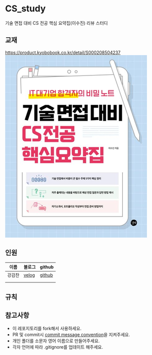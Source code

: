 # CS_study
기술 면접 대비 CS 전공 핵심 요약집(이수진) 리뷰 스터디

## 교재
https://product.kyobobook.co.kr/detail/S000208504237
![alt text](src/image.png)

## 인원
|이름|블로그|github|
|-|-|-|
|강감찬|[velog](https://velog.io/@gsgh3016)|[github](https://github.com/gsgh3016)|
||||
||||

## 규칙


## 참고사항
- 이 레포지토리를 fork해서 사용하세요.
- PR 및 commit시 [commit message convention](https://www.conventionalcommits.org/en/v1.0.0/)을 지켜주세요.
- 개인 폴더를 소문자 영어 이름으로 만들어주세요.
- 각자 언어에 따라 .gitignore를 업데이트 해주세요.